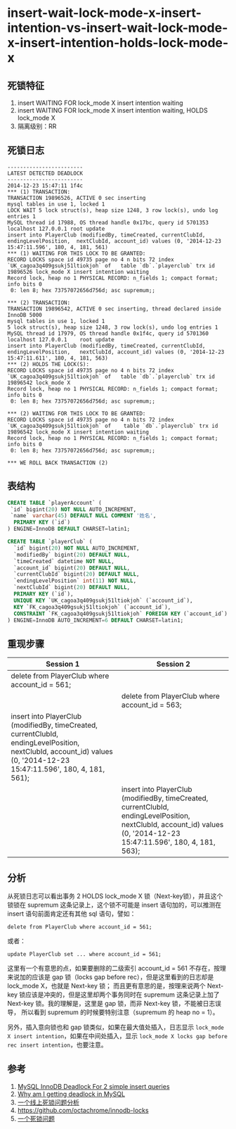 insert-wait-lock-mode-x-insert-intention-vs-insert-wait-lock-mode-x-insert-intention-holds-lock-mode-x
===

## 死锁特征

1. insert WAITING FOR lock_mode X insert intention waiting
2. insert WAITING FOR lock_mode X insert intention waiting, HOLDS lock_mode X
3. 隔离级别：RR

## 死锁日志

```
------------------------
LATEST DETECTED DEADLOCK
------------------------
2014-12-23 15:47:11 1f4c
*** (1) TRANSACTION:
TRANSACTION 19896526, ACTIVE 0 sec inserting
mysql tables in use 1, locked 1
LOCK WAIT 5 lock struct(s), heap size 1248, 3 row lock(s), undo log entries 1
MySQL thread id 17988, OS thread handle 0x17bc, query id 5701353 localhost 127.0.0.1 root update
insert into PlayerClub (modifiedBy, timeCreated, currentClubId, endingLevelPosition,  nextClubId, account_id) values (0, '2014-12-23 15:47:11.596', 180, 4, 181, 561)
*** (1) WAITING FOR THIS LOCK TO BE GRANTED:
RECORD LOCKS space id 49735 page no 4 n bits 72 index `UK_cagoa3q409gsukj51ltiokjoh` of   table `db`.`playerclub` trx id 19896526 lock_mode X insert intention waiting
Record lock, heap no 1 PHYSICAL RECORD: n_fields 1; compact format; info bits 0
 0: len 8; hex 73757072656d756d; asc supremum;;

*** (2) TRANSACTION:
TRANSACTION 19896542, ACTIVE 0 sec inserting, thread declared inside InnoDB 5000
mysql tables in use 1, locked 1
5 lock struct(s), heap size 1248, 3 row lock(s), undo log entries 1
MySQL thread id 17979, OS thread handle 0x1f4c, query id 5701360 localhost 127.0.0.1    root update
insert into PlayerClub (modifiedBy, timeCreated, currentClubId, endingLevelPosition,   nextClubId, account_id) values (0, '2014-12-23 15:47:11.611', 180, 4, 181, 563)
*** (2) HOLDS THE LOCK(S):
RECORD LOCKS space id 49735 page no 4 n bits 72 index `UK_cagoa3q409gsukj51ltiokjoh` of   table `db`.`playerclub` trx id 19896542 lock_mode X
Record lock, heap no 1 PHYSICAL RECORD: n_fields 1; compact format; info bits 0
 0: len 8; hex 73757072656d756d; asc supremum;;

*** (2) WAITING FOR THIS LOCK TO BE GRANTED:
RECORD LOCKS space id 49735 page no 4 n bits 72 index `UK_cagoa3q409gsukj51ltiokjoh` of    table `db`.`playerclub` trx id 19896542 lock_mode X insert intention waiting
Record lock, heap no 1 PHYSICAL RECORD: n_fields 1; compact format; info bits 0
 0: len 8; hex 73757072656d756d; asc supremum;;

*** WE ROLL BACK TRANSACTION (2)
```

## 表结构

```sql
CREATE TABLE `playerAccount` (
 `id` bigint(20) NOT NULL AUTO_INCREMENT,
 `name` varchar(45) DEFAULT NULL COMMENT '姓名',
  PRIMARY KEY (`id`)
) ENGINE=InnoDB DEFAULT CHARSET=latin1;

CREATE TABLE `playerClub` (
  `id` bigint(20) NOT NULL AUTO_INCREMENT,
  `modifiedBy` bigint(20) DEFAULT NULL,
  `timeCreated` datetime NOT NULL,
  `account_id` bigint(20) DEFAULT NULL,
  `currentClubId` bigint(20) DEFAULT NULL,
  `endingLevelPosition` int(11) NOT NULL,
  `nextClubId` bigint(20) DEFAULT NULL,
  PRIMARY KEY (`id`),
  UNIQUE KEY `UK_cagoa3q409gsukj51ltiokjoh` (`account_id`),
  KEY `FK_cagoa3q409gsukj51ltiokjoh` (`account_id`),
  CONSTRAINT `FK_cagoa3q409gsukj51ltiokjoh` FOREIGN KEY (`account_id`) REFERENCES   `playerAccount` (`id`)
) ENGINE=InnoDB AUTO_INCREMENT=6 DEFAULT CHARSET=latin1;
```

## 重现步骤

| Session 1 | Session 2 |
| --- | --- |
| delete from PlayerClub where account_id = 561; |  |
|  | delete from PlayerClub where account_id = 563; |
| insert into PlayerClub (modifiedBy, timeCreated, currentClubId, endingLevelPosition,  nextClubId, account_id) values (0, '2014-12-23 15:47:11.596', 180, 4, 181, 561); |  |
|  | insert into PlayerClub (modifiedBy, timeCreated, currentClubId, endingLevelPosition,  nextClubId, account_id) values (0, '2014-12-23 15:47:11.596', 180, 4, 181, 563); |

## 分析

从死锁日志可以看出事务 2 HOLDS lock_mode X 锁（Next-key锁），并且这个锁锁在 supremum 这条记录上，这个锁不可能是 insert 语句加的，可以推测在 insert 语句前面肯定还有其他 sql 语句，譬如：
```
delete from PlayerClub where account_id = 561;
```
或者：
```
update PlayerClub set ... where account_id = 561;
```

这里有一个有意思的点，如果要删除的二级索引 account_id = 561 不存在，按理来说加的应该是 gap 锁（locks gap before rec），但是这里看到的日志却是 lock_mode X，也就是 Next-key 锁；
而且更有意思的是，按理来说两个 Next-key 锁应该是冲突的，但是这里却两个事务同时在 supremum 这条记录上加了 Next-key 锁。我的理解是，这里是 gap 锁，而非 Next-key 锁，不能被日志误导，
所以看到 supremum 的时候要特别注意（supremum 的 heap no = 1）。

另外，插入意向锁也和 gap 锁类似，如果在最大值处插入，日志显示 `lock_mode X insert intention`，如果在中间处插入，显示 `lock_mode X locks gap before rec insert intention`，也要注意。

## 参考

1. [MySQL InnoDB Deadlock For 2 simple insert queries](https://dba.stackexchange.com/questions/86878/mysql-innodb-deadlock-for-2-simple-insert-queries)
2. [Why am I getting deadlock in MySQL](https://stackoverflow.com/questions/23615641/why-am-i-getting-deadlock-in-mysql)
3. [一个线上死锁问题分析](http://mysqllover.com/?p=437)
4. https://github.com/octachrome/innodb-locks
5. [一个死锁问题](http://xiaobaoqiu.github.io/blog/2016/07/22/%5B%3F%5D-ge-si-suo-wen-ti/)
